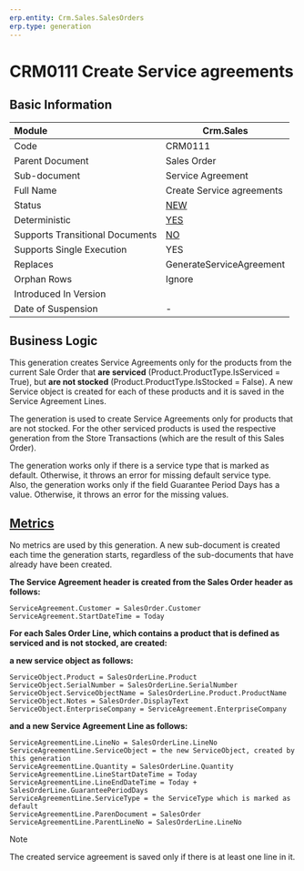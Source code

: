 ```yaml
---
erp.entity: Crm.Sales.SalesOrders
erp.type: generation
---
```


# CRM0111 Create Service agreements

## Basic Information

| Module                          | Crm.Sales                                                    |
| :------------------------------ | ------------------------------------------------------------ |
| Code                            | CRM0111                                                      |
| Parent Document                 | Sales Order                                                  |
| Sub-document                    | Service Аgreement                                            |
| Full Name                       | Create Service agreements                                    |
| Status                          | [NEW](xref:generation-procedures)                            |
| Deterministic                   | [YES](xref:document-generation-and-transitional-documents)   |
| Supports Transitional Documents | [NO](xref:document-generation-and-transitional-documents)    |
| Supports Single Execution       | YES                                                          |
| Replaces                        | GenerateServiceAgreement                                     |
| Orphan Rows                     | Ignore                                                       |
| Introduced In Version           |                                                              |
| Date of Suspension              | -                                                            |

##  Business Logic
This generation creates Service Agreements only for the products from the current Sale Order that **are serviced** (Product.ProductType.IsServiced = True), but **are not stocked** (Product.ProductType.IsStocked = False). A new Service object is created for each of these products and it is saved in the Service Agreement Lines. 

The generation is used to create Service Agreements only for products that are not stocked. For the other serviced products is used the respective generation from the Store Transactions (which are the result of this Sales Order).

The generation works only if there is a service type that is marked as default. Otherwise, it throws an error for missing default service type. <br>
Also, the generation works only if the field Guarantee Period Days has a value. Otherwise, it throws an error for the missing values.

## [Metrics](../reference/metrics.md)
No metrics are used by this generation. A new sub-document is created each time the generation starts, regardless of the sub-documents that have already have been created.

**The Service Agreement header is created from the Sales Order header as follows:**
```
ServiceAgreement.Customer = SalesOrder.Customer
ServiceAgreement.StartDateTime = Today
```

**For each Sales Order Line, which contains a product that is defined as serviced and is not stocked, are created:**

**a new service object as follows:**
```
ServiceObject.Product = SalesOrderLine.Product
ServiceObject.SerialNumber = SalesOrderLine.SerialNumber
ServiceObject.ServiceObjectName = SalesOrderLine.Product.ProductName
ServiceObject.Notes = SalesOrder.DisplayText
ServiceObject.EnterpriseCompany = ServiceAgreement.EnterpriseCompany
```

**and a new Service Agreement Line as follows:**
```
ServiceAgreementLine.LineNo = SalesOrderLine.LineNo
ServiceAgreementLine.ServiceObject = the new ServiceObject, created by this generation
ServiceAgreementLine.Quantity = SalesOrderLine.Quantity
ServiceAgreementLine.LineStartDateTime = Today
ServiceAgreementLine.LineEndDateTime = Today + SalesOrderLine.GuaranteePeriodDays
ServiceAgreementLine.ServiceType = the ServiceType which is marked as default
ServiceAgreementLine.ParenDocument = SalesOrder
ServiceAgreementLine.ParentLineNo = SalesOrderLine.LineNo
```
> [!Note]
> The created service agreement is saved only if there is at least one line in it.
